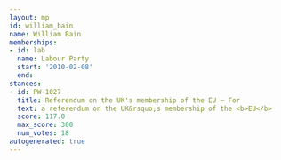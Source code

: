 ```yaml
---
layout: mp
id: william_bain
name: William Bain
memberships:
- id: lab
  name: Labour Party
  start: '2010-02-08'
  end: 
stances:
- id: PW-1027
  title: Referendum on the UK's membership of the EU — For
  text: a referendum on the UK&rsquo;s membership of the <b>EU</b>
  score: 117.0
  max_score: 300
  num_votes: 18
autogenerated: true
---
```


